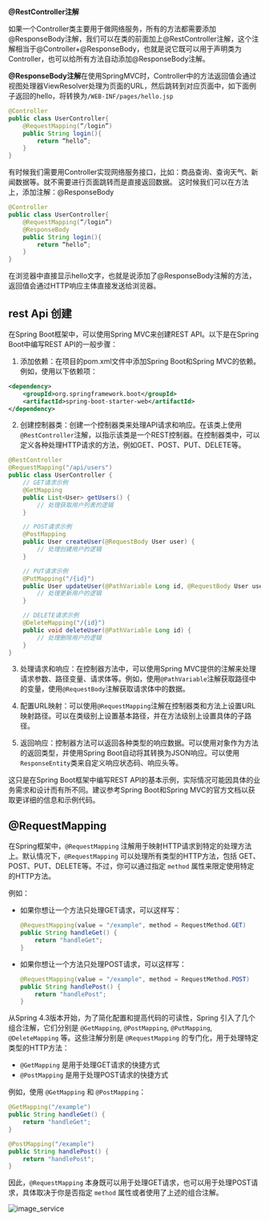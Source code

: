 **@RestController注解**

如果一个Controller类主要用于做网络服务，所有的方法都需要添加@ResponseBody注解，我们可以在类的前面加上@RestController注解，这个注解相当于@Controller+@ResponseBody，也就是说它既可以用于声明类为Controller，也可以给所有方法自动添加@ResponseBody注解。 

**@ResponseBody注解**在使用SpringMVC时，Controller中的方法返回值会通过视图处理器ViewResolver处理为页面的URL，然后跳转到对应页面中，如下面例子返回的hello，将转换为`/WEB-INF/pages/hello.jsp`

```java
@Controller
public class UserController{
	@RequestMapping(“/login”)
	public String login(){
		return “hello”;
	}
} 
```

有时候我们需要用Controller实现网络服务接口，比如：商品查询、查询天气、新闻数据等。就不需要进行页面跳转而是直接返回数据。 这时候我们可以在方法上，添加注解：@ResponseBody 

```java
@Controller
public class UserController{
	@RequestMapping(“/login”)
    @ResponseBody
	public String login(){
		return “hello”;
	}
} 
```

在浏览器中直接显示hello文字，也就是说添加了@ResponseBody注解的方法，返回值会通过HTTP响应主体直接发送给浏览器。

## rest Api 创建

在Spring Boot框架中，可以使用Spring MVC来创建REST API。以下是在Spring Boot中编写REST API的一般步骤：

1. 添加依赖：在项目的pom.xml文件中添加Spring Boot和Spring MVC的依赖。例如，使用以下依赖项：
```xml
<dependency>
    <groupId>org.springframework.boot</groupId>
    <artifactId>spring-boot-starter-web</artifactId>
</dependency>
```

2. 创建控制器类：创建一个控制器类来处理API请求和响应。在该类上使用`@RestController`注解，以指示该类是一个REST控制器。在控制器类中，可以定义各种处理HTTP请求的方法，例如GET、POST、PUT、DELETE等。

```java
@RestController
@RequestMapping("/api/users")
public class UserController {
    // GET请求示例
    @GetMapping
    public List<User> getUsers() {
        // 处理获取用户列表的逻辑
    }

    // POST请求示例
    @PostMapping
    public User createUser(@RequestBody User user) {
        // 处理创建用户的逻辑
    }

    // PUT请求示例
    @PutMapping("/{id}")
    public User updateUser(@PathVariable Long id, @RequestBody User user) {
        // 处理更新用户的逻辑
    }

    // DELETE请求示例
    @DeleteMapping("/{id}")
    public void deleteUser(@PathVariable Long id) {
        // 处理删除用户的逻辑
    }
}
```

3. 处理请求和响应：在控制器方法中，可以使用Spring MVC提供的注解来处理请求参数、路径变量、请求体等。例如，使用`@PathVariable`注解获取路径中的变量，使用`@RequestBody`注解获取请求体中的数据。

4. 配置URL映射：可以使用`@RequestMapping`注解在控制器类和方法上设置URL映射路径。可以在类级别上设置基本路径，并在方法级别上设置具体的子路径。

5. 返回响应：控制器方法可以返回各种类型的响应数据。可以使用对象作为方法的返回类型，并使用Spring Boot自动将其转换为JSON响应。可以使用`ResponseEntity`类来自定义响应状态码、响应头等。

这只是在Spring Boot框架中编写REST API的基本示例，实际情况可能因具体的业务需求和设计而有所不同。建议参考Spring Boot和Spring MVC的官方文档以获取更详细的信息和示例代码。

## @RequestMapping

在Spring框架中，`@RequestMapping` 注解用于映射HTTP请求到特定的处理方法上。默认情况下，`@RequestMapping` 可以处理所有类型的HTTP方法，包括 GET、POST、PUT、DELETE等。不过，你可以通过指定 `method` 属性来限定使用特定的HTTP方法。

例如：

- 如果你想让一个方法只处理GET请求，可以这样写：

  ```java
  @RequestMapping(value = "/example", method = RequestMethod.GET)
  public String handleGet() {
      return "handleGet";
  }
  ```

- 如果你想让一个方法只处理POST请求，可以这样写：

  ```java
  @RequestMapping(value = "/example", method = RequestMethod.POST)
  public String handlePost() {
      return "handlePost";
  }
  ```

从Spring 4.3版本开始，为了简化配置和提高代码的可读性，Spring 引入了几个组合注解，它们分别是 `@GetMapping`, `@PostMapping`, `@PutMapping`, `@DeleteMapping` 等。这些注解分别是 `@RequestMapping` 的专门化，用于处理特定类型的HTTP方法：

- `@GetMapping` 是用于处理GET请求的快捷方式
- `@PostMapping` 是用于处理POST请求的快捷方式

例如，使用 `@GetMapping` 和 `@PostMapping`：

```java
@GetMapping("/example")
public String handleGet() {
    return "handleGet";
}

@PostMapping("/example")
public String handlePost() {
    return "handlePost";
}
```

因此，`@RequestMapping` 本身既可以用于处理GET请求，也可以用于处理POST请求，具体取决于你是否指定 `method` 属性或者使用了上述的组合注解。

![image_service](C:/Users/19409/Desktop/MD/Image/image_service.png)
